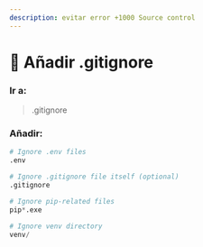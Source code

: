 ```yaml
---
description: evitar error +1000 Source control
---
```


# 🙈 Añadir .gitignore

### Ir a:&#x20;

> .gitignore&#x20;

### Añadir:

```python
# Ignore .env files
.env

# Ignore .gitignore file itself (optional)
.gitignore

# Ignore pip-related files
pip*.exe

# Ignore venv directory
venv/
```
